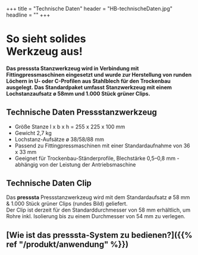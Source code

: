 +++
title = "Technische Daten"
header = "HB-technischeDaten.jpg"
headline = ""
+++

# So sieht solides<br>Werkzeug aus!

#### Das __presssta__ Stanzwerkzeug wird in Verbindung mit Fittingpressmaschinen eingesetzt und wurde zur Herstellung von runden Löchern in U- oder C-Profilen aus Stahlblech für den Trockenbau ausgelegt. Das Standardpaket umfasst Stanzwerkzeug mit einem Lochstanzaufsatz ø 58mm und 1.000 Stück grüner Clips.

## Technische Daten Pressstanzwerkzeug

* Größe Stanze l x b x h = 255 x 225 x 100 mm
* Gewicht 2,7 kg
* Lochstanz-Aufsätze ø 38/58/88 mm
* Passend zu Fittingpressmaschinen mit einer Standardaufnahme von 36 x 33 mm
* Geeignet für Trockenbau-Ständerprofile, Blechstärke 0,5–0,8 mm - abhängig von der Leistung der Antriebsmaschine

## Technische Daten Clip

Das __presssta__ Pressstanzwerkzeug wird mit dem Standardaufsatz ø 58 mm & 1.000 Stück grüner Clips (rundes Bild) geliefert.  
Der Clip ist derzeit für den Standarddurchmesser von 58 mm erhältlich, um Rohre inkl. Isolierung bis zu einem Durchmesser von 54 mm zu verlegen.


## [Wie ist das presssta-System zu bedienen?]({{% ref "/produkt/anwendung" %}})